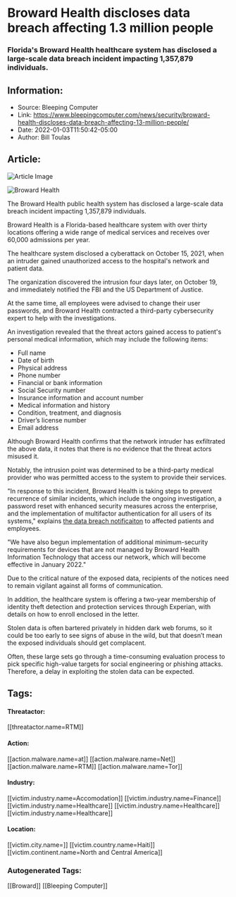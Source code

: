 # Broward Health discloses data breach affecting 1.3 million people
### Florida's Broward Health healthcare system has disclosed a large-scale data breach incident impacting 1,357,879 individuals.

## Information:
+ Source: Bleeping Computer
+ Link: https://www.bleepingcomputer.com/news/security/broward-health-discloses-data-breach-affecting-13-million-people/
+ Date: 2022-01-03T11:50:42-05:00
+ Author: Bill Toulas


## Article:
![Article Image](https://www.bleepstatic.com/content/hl-images/2022/01/03/broward-health.jpg)

![Broward Health](https://www.bleepstatic.com/content/hl-images/2022/01/03/broward-health.jpg)


The Broward Health public health system has disclosed a large-scale data breach incident impacting 1,357,879 individuals.


Broward Health is a Florida-based healthcare system with over thirty locations offering a wide range of medical services and receives over 60,000 admissions per year.


The healthcare system disclosed a cyberattack on October 15, 2021, when an intruder gained unauthorized access to the hospital's network and patient data.


The organization discovered the intrusion four days later, on October 19, and immediately notified the FBI and the US Department of Justice.


At the same time, all employees were advised to change their user passwords, and Broward Health contracted a third-party cybersecurity expert to help with the investigations.


An investigation revealed that the threat actors gained access to patient's personal medical information, which may include the following items:


* Full name
* Date of birth
* Physical address
* Phone number
* Financial or bank information
* Social Security number
* Insurance information and account number
* Medical information and history
* Condition, treatment, and diagnosis
* Driver’s license number
* Email address

Although Broward Health confirms that the network intruder has exfiltrated the above data, it notes that there is no evidence that the threat actors misused it.


Notably, the intrusion point was determined to be a third-party medical provider who was permitted access to the system to provide their services.


"In response to this incident, Broward Health is taking steps to prevent recurrence of similar incidents, which include the ongoing investigation, a password reset with enhanced security measures across the enterprise, and the implementation of multifactor authentication for all users of its systems," explains [the data breach notificaiton](https://apps.web.maine.gov/online/aeviewer/ME/40/88826ba0-148a-468d-9a86-5528850896fa.shtml) to affected patients and employees.


"We have also begun implementation of additional minimum-security requirements for devices that are not managed by Broward Health Information Technology that access our network, which will become effective in January 2022."


Due to the critical nature of the exposed data, recipients of the notices need to remain vigilant against all forms of communication.


In addition, the healthcare system is offering a two-year membership of identity theft detection and protection services through Experian, with details on how to enroll enclosed in the letter.


Stolen data is often bartered privately in hidden dark web forums, so it could be too early to see signs of abuse in the wild, but that doesn’t mean the exposed individuals should get complacent.


Often, these large sets go through a time-consuming evaluation process to pick specific high-value targets for social engineering or phishing attacks. Therefore, a delay in exploiting the stolen data can be expected.





## Tags:

#### Threatactor:
[[threatactor.name=RTM]]

#### Action:
[[action.malware.name=at]] [[action.malware.name=Net]] [[action.malware.name=RTM]] [[action.malware.name=Tor]]

#### Industry:
[[victim.industry.name=Accomodation]] [[victim.industry.name=Finance]] [[victim.industry.name=Healthcare]] [[victim.industry.name=Healthcare]] [[victim.industry.name=Healthcare]]

#### Location:
[[victim.city.name=]] [[victim.country.name=Haiti]] [[victim.continent.name=North and Central America]]

### Autogenerated Tags:
[[Broward]] [[Bleeping Computer]]

